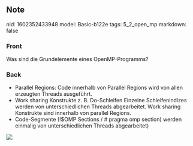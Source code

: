 ## Note
nid: 1602352433948
model: Basic-b122e
tags: 5_2_open_mp
markdown: false

### Front
Was sind die Grundelemente eines OpenMP-Programms?

### Back
<ul>
  <li>Parallel Regions: Code innerhalb von Parallel Regions wird
  von allen erzeugten Threads ausgeführt.
  <li>Work sharing Konstrukte z. B. Do-Schleifen Einzelne
  Schleifenindizes werden von unterschiedlichen Threads
  abgearbeitet. Work sharing Konstrukte sind innerhalb von parallel
  Regions.
  <li>Code-Segmente (!$OMP Sections / # pragma omp section) werden
  einmalig von unterschiedlichen Threads abgearbeitet)
</ul>
<div><img src=
"paste-64cda3c526aa717cb95e43066035e1733a1a762e.jpg"></div>
